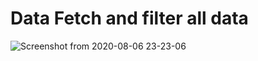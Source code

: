 # Data Fetch and filter all data

![Screenshot from 2020-08-06 23-23-06](https://github.com/Mamun13/react-data-fetch-filter/blob/main/demo.PNG)
